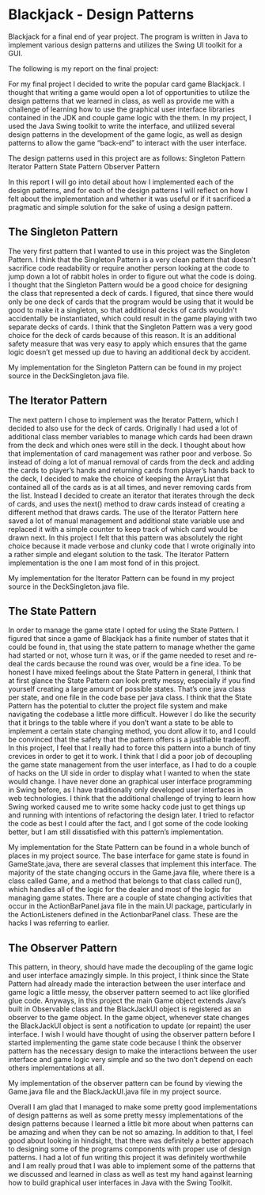 # Blackjack - Design Patterns
Blackjack for a final end of year project.
The program is written in Java to implement various design patterns and utilizes the Swing UI toolkit for a GUI.

The following is my report on the final project: 

For my final project I decided to write the popular card game Blackjack.  I thought that writing a game would open a lot of opportunities to utilize the design patterns that we learned in class, as well as provide me with a challenge of learning how to use the graphical user interface libraries contained in the JDK and couple game logic with the them.  In my project, I used the Java Swing toolkit to write the interface, and utilized several design patterns in the development of the game logic, as well as design patterns to allow the game “back-end” to interact with the user interface.  

The design patterns used in this project are as follows:
Singleton Pattern
Iterator Pattern
State Pattern
Observer Pattern

In this report I will go into detail about how I implemented each of the design patterns, and for each of the design patterns I will reflect on how I felt about the implementation and whether it was useful or if it sacrificed a pragmatic and simple solution for the sake of using a design pattern.

## The Singleton Pattern
The very first pattern that I wanted to use in this project was the Singleton Pattern.  I think that the Singleton Pattern is a very clean pattern that doesn’t sacrifice code readability or require another person looking at the code to jump down a lot of rabbit holes in order to figure out what the code is doing.  I thought that the Singleton Pattern would be a good choice for designing the class that represented a deck of cards.  I figured, that since there would only be one deck of cards that the program would be using that it would be good to make it a singleton, so that additional decks of cards wouldn't accidentally be instantiated, which could result in the game playing with two separate decks of cards.  I think that the Singleton Pattern was a very good choice for the deck of cards because of this reason.  It is an additional safety measure that was very easy to apply which ensures that the game logic doesn’t get messed up due to having an additional deck by accident.

My implementation for the Singleton Pattern can be found in my project source in the DeckSingleton.java file.




## The Iterator Pattern
The next pattern I chose to implement was the Iterator Pattern, which I decided to also use for the deck of cards.  Originally I had used a lot of additional class member variables to manage which cards had been drawn from the deck and which ones were still in the deck.  I thought about how that implementation of card management was rather poor and verbose.  So instead of doing a lot of manual removal of cards from the deck and adding the cards to player’s hands and returning cards from player’s hands back to the deck, I decided to make the choice of keeping the ArrayList that contained all of the cards as is at all times, and never removing cards from the list.  Instead I decided to create an iterator that iterates through the deck of cards, and uses the next() method to draw cards instead of creating a different method that draws cards.  The use of the Iterator Pattern here saved a lot of manual management and additional state variable use and replaced it with a simple counter to keep track of which card would be drawn next.  In this project I felt that this pattern was absolutely the right choice because it made verbose and clunky code that I wrote originally into a rather simple and elegant solution to the task.  The Iterator Pattern implementation is the one I am most fond of in this project.

My implementation for the Iterator Pattern can be found in my project source in the DeckSingleton.java file.


## The State Pattern
In order to manage the game state I opted for using the State Pattern.  I figured that since a game of Blackjack has a finite number of states that it could be found in, that using the state pattern to manage whether the game had started or not, whose turn it was, or if the game needed to reset and re-deal the cards because the round was over, would be a fine idea.  To be honest I have mixed feelings about the State Pattern in general, I think that at first glance the State Pattern can look pretty messy, especially if you find yourself creating a large amount of possible states.  That’s one java class per state, and one file in the code base per java class.  I think that the State Pattern has the potential to clutter the project file system and make navigating the codebase a little more difficult.  However I do like the security that it brings to the table where if you don’t want a state to be able to implement a certain state changing method, you dont allow it to, and I could be convinced that the safety that the pattern offers is a justifiable tradeoff.  In this project, I feel that I really had to force this pattern into a bunch of tiny crevices in order to get it to work.  I think that I did a poor job of decoupling the game state management from the user interface, as I had to do a couple of hacks on the UI side in order to display what I wanted to when the state would change.  I have never done an graphical user interface programming in Swing before, as I have traditionally only developed user interfaces in web technologies.  I think that the additional challenge of trying to learn how Swing worked caused me to write some hacky code just to get things up and running with intentions of refactoring the design later.  I tried to refactor the code as best I could after the fact, and I got some of the code looking better, but I am still dissatisfied with this pattern’s implementation.

My implementation for the State Pattern can be found in a whole bunch of places in my project source.  The base interface for game state is found in GameState.java, there are several classes that implement this interface.  The majority of the state changing occurs in the Game.java file, where there is a class called Game, and a method that belongs to that class called run(), which handles all of the logic for the dealer and most of the logic for managing game states.  There are a couple of state changing activities that occur in the ActionBarPanel.java file in the main.UI package, particularly in the ActionListeners defined in the ActionbarPanel class.  These are the hacks I was referring to earlier.

## The Observer Pattern
This pattern, in theory, should have made the decoupling of the game logic and user interface amazingly simple.  In this project, I think since the State Pattern had already made the interaction between the user interface and game logic a little messy, the observer pattern seemed to act like glorified glue code.  Anyways, in this project the main Game object extends Java’s built in Observable class and the BlackJackUI object is registered as an observer to the game object.  In the game object, whenever state changes the BlackJackUI object is sent a notification to update (or repaint) the user interface.  I wish I would have thought of using the observer pattern before I started implementing the game state code because I think the observer pattern has the necessary design to make the interactions between the user interface and game logic very simple and so the two don’t depend on each others implementations at all.

My implementation of the observer pattern can be found by viewing the Game.java file and the BlackJackUI.java file in my project source.

Overall I am glad that I managed to make some pretty good implementations of design patterns as well as some pretty messy implementations of the design patterns because I learned a little bit more about when patterns can be amazing and when they can be not so amazing.  In addition to that, I feel good about looking in hindsight, that there was definitely a better approach to designing some of the programs components with proper use of design patterns.  I had a lot of fun writing this project it was definitely worthwhile and I am really proud that I was able to implement some of the patterns that we discussed and learned in class as well as test my hand against learning how to build graphical user interfaces in Java with the Swing Toolkit.
